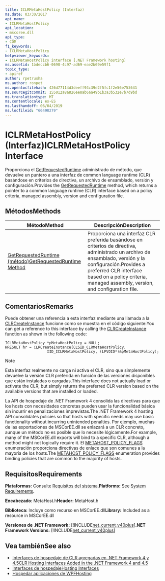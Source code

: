 ```yaml
---
title: ICLRMetaHostPolicy (Interfaz)
ms.date: 03/30/2017
api_name:
- ICLRMetaHostPolicy
api_location:
- mscoree.dll
api_type:
- COM
f1_keywords:
- ICLRMetaHostPolicy
helpviewer_keywords:
- ICLRMetaHostPolicy interface [.NET Framework hosting]
ms.assetid: 1bdeccb6-0698-4c97-ad69-eae2b69e59f1
topic_type:
- apiref
author: rpetrusha
ms.author: ronpet
ms.openlocfilehash: 426d77114d3deeff94c39e2f5fc1f2e56e753641
ms.sourcegitcommit: 155012a8a826ee8ab6aa49b1b3a3b532e7b7d9bd
ms.translationtype: MT
ms.contentlocale: es-ES
ms.lasthandoff: 06/04/2019
ms.locfileid: "66490279"
---
```

# <a name="iclrmetahostpolicy-interface"></a><span data-ttu-id="93cce-102">ICLRMetaHostPolicy (Interfaz)</span><span class="sxs-lookup"><span data-stu-id="93cce-102">ICLRMetaHostPolicy Interface</span></span>
<span data-ttu-id="93cce-103">Proporciona el [GetRequestedRuntime](../../../../docs/framework/unmanaged-api/hosting/iclrmetahostpolicy-getrequestedruntime-method.md) administrado de método, que devuelve un puntero a una interfaz de common language runtime (CLR) basándose en criterios de directiva, un archivo de ensamblado, versión y configuración.</span><span class="sxs-lookup"><span data-stu-id="93cce-103">Provides the [GetRequestedRuntime](../../../../docs/framework/unmanaged-api/hosting/iclrmetahostpolicy-getrequestedruntime-method.md) method, which returns a pointer to a common language runtime (CLR) interface based on a policy criteria, managed assembly, version and configuration file.</span></span>  
  
## <a name="methods"></a><span data-ttu-id="93cce-104">Métodos</span><span class="sxs-lookup"><span data-stu-id="93cce-104">Methods</span></span>  
  
|<span data-ttu-id="93cce-105">Método</span><span class="sxs-lookup"><span data-stu-id="93cce-105">Method</span></span>|<span data-ttu-id="93cce-106">Descripción</span><span class="sxs-lookup"><span data-stu-id="93cce-106">Description</span></span>|  
|------------|-----------------|  
|[<span data-ttu-id="93cce-107">GetRequestedRuntime (método)</span><span class="sxs-lookup"><span data-stu-id="93cce-107">GetRequestedRuntime Method</span></span>](../../../../docs/framework/unmanaged-api/hosting/iclrmetahostpolicy-getrequestedruntime-method.md)|<span data-ttu-id="93cce-108">Proporciona una interfaz CLR preferida basándose en criterios de directiva, administrado un archivo de ensamblado, versión y la configuración.</span><span class="sxs-lookup"><span data-stu-id="93cce-108">Provides a preferred CLR interface based on a policy criteria, managed assembly, version, and configuration file.</span></span>|  
  
## <a name="remarks"></a><span data-ttu-id="93cce-109">Comentarios</span><span class="sxs-lookup"><span data-stu-id="93cce-109">Remarks</span></span>  
 <span data-ttu-id="93cce-110">Puede obtener una referencia a esta interfaz mediante una llamada a la [CLRCreateInstance](../../../../docs/framework/unmanaged-api/hosting/clrcreateinstance-function.md) funcione como se muestra en el código siguiente:</span><span class="sxs-lookup"><span data-stu-id="93cce-110">You can get a reference to this interface by calling the [CLRCreateInstance](../../../../docs/framework/unmanaged-api/hosting/clrcreateinstance-function.md) function as shown in the following code:</span></span>  
  
```  
ICLRMetaHostPolicy *pMetaHostPolicy = NULL;  
HRESULT hr = CLRCreateInstance(CLSID_CLRMetaHostPolicy,  
                   IID_ICLRMetaHostPolicy, (LPVOID*)&pMetaHostPolicy);  
```  
  
> [!NOTE]
>  <span data-ttu-id="93cce-111">Esta interfaz realmente no carga ni activa el CLR, sino que simplemente devuelve la versión CLR preferida en función de las versiones disponibles que están instaladas o cargadas.</span><span class="sxs-lookup"><span data-stu-id="93cce-111">This interface does not actually load or activate the CLR, but simply returns the preferred CLR version based on the available versions that are installed or loaded.</span></span>  
  
 <span data-ttu-id="93cce-112">La API de hospedaje de .NET Framework 4 consolida las directivas para que los hosts con necesidades concretas pueden usar la funcionalidad básica sin incurrir en penalizaciones imprevistas.</span><span class="sxs-lookup"><span data-stu-id="93cce-112">The .NET Framework 4 hosting API consolidates policies so that hosts with specific needs may use basic functionality without incurring unintended penalties.</span></span> <span data-ttu-id="93cce-113">Por ejemplo, muchas de las exportaciones de MSCorEE.dll se enlazará a un CLR concreto, aunque un método no es posible que lo necesite lógicamente.</span><span class="sxs-lookup"><span data-stu-id="93cce-113">For example, many of the MSCorEE.dll exports will bind to a specific CLR, although a method might not logically require it.</span></span> <span data-ttu-id="93cce-114">El [METAHOST_POLICY_FLAGS](../../../../docs/framework/unmanaged-api/hosting/metahost-policy-flags-enumeration.md) enumeración proporciona directivas de enlace que son comunes a la mayoría de los hosts.</span><span class="sxs-lookup"><span data-stu-id="93cce-114">The [METAHOST_POLICY_FLAGS](../../../../docs/framework/unmanaged-api/hosting/metahost-policy-flags-enumeration.md) enumeration provides binding policies that are common to the majority of hosts.</span></span>  
  
## <a name="requirements"></a><span data-ttu-id="93cce-115">Requisitos</span><span class="sxs-lookup"><span data-stu-id="93cce-115">Requirements</span></span>  
 <span data-ttu-id="93cce-116">**Plataformas:** Consulte [Requisitos del sistema](../../../../docs/framework/get-started/system-requirements.md).</span><span class="sxs-lookup"><span data-stu-id="93cce-116">**Platforms:** See [System Requirements](../../../../docs/framework/get-started/system-requirements.md).</span></span>  
  
 <span data-ttu-id="93cce-117">**Encabezado**: MetaHost.h</span><span class="sxs-lookup"><span data-stu-id="93cce-117">**Header:** MetaHost.h</span></span>  
  
 <span data-ttu-id="93cce-118">**Biblioteca:** Incluye como recurso en MSCorEE.dll</span><span class="sxs-lookup"><span data-stu-id="93cce-118">**Library:** Included as a resource in MSCorEE.dll</span></span>  
  
 <span data-ttu-id="93cce-119">**Versiones de .NET Framework:** [!INCLUDE[net_current_v40plus](../../../../includes/net-current-v40plus-md.md)]</span><span class="sxs-lookup"><span data-stu-id="93cce-119">**.NET Framework Versions:** [!INCLUDE[net_current_v40plus](../../../../includes/net-current-v40plus-md.md)]</span></span>  
  
## <a name="see-also"></a><span data-ttu-id="93cce-120">Vea también</span><span class="sxs-lookup"><span data-stu-id="93cce-120">See also</span></span>

- [<span data-ttu-id="93cce-121">Interfaces de hospedaje de CLR agregadas en .NET Framework 4 y 4.5</span><span class="sxs-lookup"><span data-stu-id="93cce-121">CLR Hosting Interfaces Added in the .NET Framework 4 and 4.5</span></span>](../../../../docs/framework/unmanaged-api/hosting/clr-hosting-interfaces-added-in-the-net-framework-4-and-4-5.md)
- [<span data-ttu-id="93cce-122">Interfaces de hospedaje</span><span class="sxs-lookup"><span data-stu-id="93cce-122">Hosting Interfaces</span></span>](../../../../docs/framework/unmanaged-api/hosting/hosting-interfaces.md)
- [<span data-ttu-id="93cce-123">Hospedar aplicaciones de WPF</span><span class="sxs-lookup"><span data-stu-id="93cce-123">Hosting</span></span>](../../../../docs/framework/unmanaged-api/hosting/index.md)
